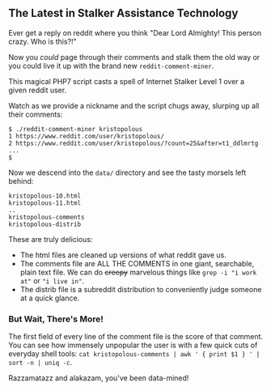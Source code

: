 ## The Latest in Stalker Assistance Technology

Ever get a reply on reddit where you think "Dear Lord Almighty! This person crazy. Who is this?!" 

Now you *could* page through their comments and stalk them the old way or you could live it up with the brand new
`reddit-comment-miner`.

This magical PHP7 script casts a spell of Internet Stalker Level 1 over a given reddit user.

Watch as we provide a nickname and the script chugs away, slurping up all their comments:

    $ ./reddit-comment-miner kristopolous
    1 https://www.reddit.com/user/kristopolous/
    2 https://www.reddit.com/user/kristopolous/?count=25&after=t1_ddlmrtg
    ...
    $

Now we descend into the `data/` directory and see the tasty morsels left behind:

    kristopolous-10.html
    kristopolous-11.html
    ..
    kristopolous-comments
    kristopolous-distrib


These are truly delicious:

* The html files are cleaned up versions of what reddit gave us.
* The comments file are ALL THE COMMENTS in one giant, searchable, plain text file.  We can do <s>creepy</s> marvelous things like `grep -i "i work at"` or `"i live in"`.
* The distrib file is a subreddit distribution to conveniently judge someone at a quick glance.

### But Wait, There's More!

The first field of every line of the comment file is the score of that comment.  You can see how immensely unpopular the user is
with a few quick cuts of everyday shell tools: `cat kristopolous-comments | awk ' { print $1 } ' | sort -n | uniq -c`. 

Razzamatazz and alakazam, you've been data-mined!
